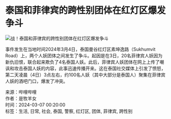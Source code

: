 # 泰国和菲律宾的跨性别团体在红灯区爆发争斗

![战！泰国和菲律宾的跨性别团体在红灯区爆发争斗](//i0.hdslb.com/bfs/archive/ca876335932abd0f546968de60ecf4c1bfa83425.jpg@518w_290h_1c_!web-video-share-cover.webp)

事件发生在当地时间2024年3月4日，泰国曼谷红灯区素坤逸路（Sukhumvit Road）上，两个人妖团体之间发生了争斗。起因是在3日，20名菲律宾人妖因为新仇旧恨，联合起来欺负了4名泰国人妖。此后，菲律宾人妖团体在网上上传了嘲讽和攻击泰国人妖的内容，此事迅速传播开来。这在泰国社交媒体上引发了愤怒，第二天凌晨（4日）3点左右，约100名人妖（其中大部分是泰国人）聚集在菲律宾人妖的酒吧门口，爆发了冲突。

来源：哔哩哔哩  
作者：是牧羊女  
时间：2024-03-07 00:20:00  
标签：生活, 日常, 社会, 泰国, 警察, 红灯区, 团体, 菲律宾, 跨性别